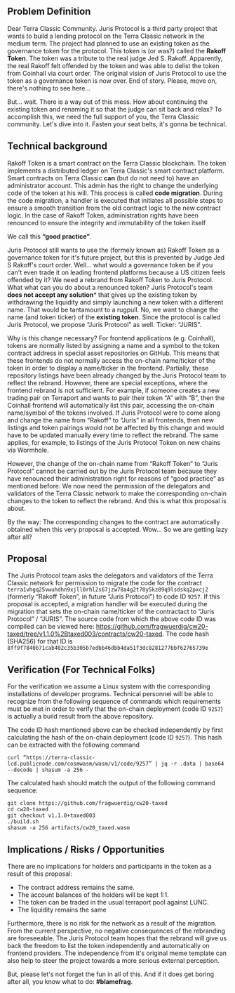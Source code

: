 ## Problem Definition

Dear Terra Classic Community. Juris Protocol is a third party project that wants to build a lending protocol on the Terra Classic network in the medium term. The project had planned to use an existing token as the governance token for the protocol. This token is (or was?) called the **Rakoff Token**. The token was a tribute to the real judge Jed S. Rakoff. Apparently, the real Rakoff felt offended by the token and was able to delist the token from Coinhall via court order. The original vision of Juris Protocol to use the token as a governance token is now over. End of story. Please, move on, there's nothing to see here...

But... wait. There is a way out of this mess. How about continuing the existing token and renaming it so that the judge can sit back and relax? To accomplish this, we need the full support of you, the Terra Classic community. Let's dive into it. Fasten your seat belts, it's gonna be technical.

## Technical background

Rakoff Token is a smart contract on the Terra Classic blockchain. The token implements a distributed ledger on Terra Classic's smart contract platform. Smart contracts on Terra Classic **can** (but do not need to) have an administrator account. This admin has the right to change the underlying code of the token at his will. This process is called **code migration**. During the code migration, a handler is executed that initiates all possible steps to ensure a smooth transition from the old contract logic to the new contract logic. In the case of Rakoff Token, administration rights have been renounced to ensure the integrity and immutability of the token itself

We call this **“good practice”**.

Juris Protocol still wants to use the (formely known as) Rakoff Token as a governance token for it's future project, but this is prevented by Judge Jed S Rakoff's court order. Well... what would a governance token be if you can't even trade it on leading frontend platforms because a US citizen feels offended by it? We need a rebrand from Rakoff Token to Juris Protocol. What what can you do about a renounced token? Juris Protocol's team **does not accept any solution*** that gives up the existing token by withdrawing the liquidity and simply launching a new token with a different name. That would be tantamount to a rugpull. No, we want to change the name (and token ticker) of the **existing token**. Since the protocol is called Juris Protocol, we propose “Juris Protocol” as well. Ticker: “JURIS”.

Why is this change necessary? For frontend applications (e.g. Coinhall), tokens are normally listed by assigning a name and a symbol to the token contract address in special asset repositories on GitHub. This means that these frontends do not normally access the on-chain name/ticker of the token in order to display a name/ticker in the frontend. Partially, these repository listings have been already changed by the Juris Protocol team to reflect the rebrand. However, there are special exceptions, where the frontend rebrand is not sufficient. For example, if someone creates a new trading pair on Terraport and wants to pair their token “A” with “B”, then the Coinhall frontend will automatically list this pair, accessing the on-chain name/symbol of the tokens involved. If Juris Protocol were to come along and change the name from “Rakoff” to “Juris” in all frontends, then new listings and token pairings would not be affected by this change and would have to be updated manually every time to reflect the rebrand. The same applies, for example, to listings of the Juris Protocol Token on new chains via Wormhole.

However, the change of the on-chain name from “Rakoff Token” to “Juris Protocol” cannot be carried out by the Juris Protocol team because they have renounced their administration right for reasons of “good practice” as mentioned before. We now need the permission of the delegators and validators of the Terra Classic network to make the corresponding on-chain changes to the token to reflect the rebrand. And this is what this proposal is about.

By the way: The corresponding changes to the contract are automatically obtained when this very proposal is accepted. Wow... So we are getting lazy after all?

## Proposal

The Juris Protocol team asks the delegators and validators of the Terra Classic network for permission to migrate the code for the contract `terra1vhgq25vwuhdhn9xjll0rhl2s67jzw78a4g2t78y5kz89q9lsdskq2pxcj2` (formerly “Rakoff Token”, in future “Juris Protocol”) to code ID `9257`. If this proposal is accepted, a migration handler will be executed during the migration that sets the on-chain name/ticker of the contractact to “Juris Protocol” / “JURIS”. The source code from which the above code ID was compiled can be viewed here: https://github.com/fragwuerdig/cw20-taxed/tree/v1.1.0%2Btaxed003/contracts/cw20-taxed. The code hash (SHA256) for that ID is `8ff9f7840b71cab402c35b305b7edbb46dbb4da51f3dc8281277bbf62765739e`

## Verification (For Technical Folks)

For the verification we assume a Linux system with the corresponding installations of developer programs. Technical personnel will be able to recognize from the following sequence of commands which requirements must be met in order to verify that the on-chain deployment (code ID `9257`) is actually a build result from the above repository.

The code ID hash mentioned above can be checked independently by first calculating the hash of the on-chain deployment (code ID `9257`). This hash can be extracted with the following command

```
curl “https://terra-classic-lcd.publicnode.com/cosmwasm/wasm/v1/code/9257” | jq -r .data | base64 --decode | shasum -a 256 -
```

The calculated hash should match the output of the following command sequence:

```
git clone https://github.com/fragwuerdig/cw20-taxed
cd cw20-taxed
git checkout v1.1.0+taxed003
./build.sh
shasum -a 256 artifacts/cw20_taxed.wasm
```

## Implications / Risks / Opportunities

There are no implications for holders and participants in the token as a result of this proposal:
- The contract address remains the same.
- The account balances of the holders will be kept 1:1.
- The token can be traded in the usual terraport pool against LUNC.
- The liquidity remains the same

Furthermore, there is no risk for the network as a result of the migration. From the current perspective, no negative consequences of the rebranding are foreseeable. The Juris Protocol team hopes that the rebrand will give us back the freedom to list the token independently and automatically on frontend providers. The independence from it's original meme template can also help to steer the project towards a more serious external perception.

But, please let's not forget the fun in all of this. And if it does get boring after all, you know what to do: **#blamefrag**.

